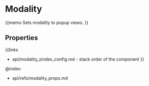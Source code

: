 Modality 
=============


{{memo Sets modality to popup views. }}





Properties
----------

{{links
- api/modality_zindex_config.md - stack order of the component
}}




@index:
- api/refs/modality_props.md

